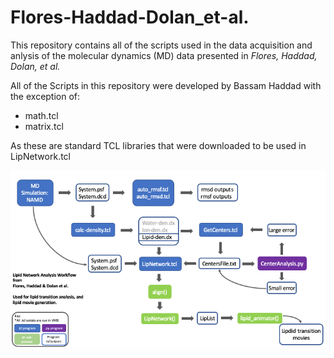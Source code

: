 # Flores-Haddad-Dolan_et-al.

This repository contains all of the scripts used in the data acquisition and anlysis of the molecular dynamics (MD) data presented in *Flores, Haddad, Dolan, et al.*

All of the Scripts in this repository were developed by Bassam Haddad with the exception of:
  
  - math.tcl
  - matrix.tcl
  
As these are standard TCL libraries that were downloaded to be used in LipNetwork.tcl

![General Workflow for processing RMSD/RMSF, and lipid transition analysis.](https://github.com/reichow-lab/Flores-Haddad-Dolan_et-al/blob/master/Slide1.png)
